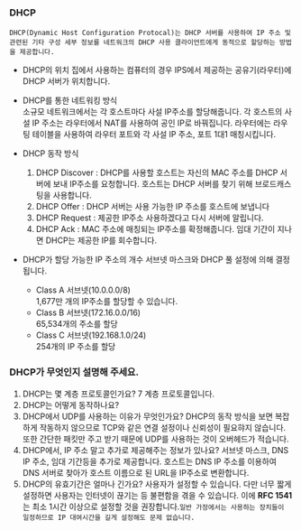 ### DHCP
    DHCP(Dynamic Host Configuration Protocal)는 DHCP 서버를 사용하여 IP 주소 및 관련된 기타 구성 세부 정보를 네트워크의 DHCP 사용 클라이언트에게 동적으로 할당하는 방법을 제공합니다.

- DHCP의 위치
  집에서 사용하는 컴퓨터의 경우 IPS에서 제공하는 공유기(라우터)에 DHCP 서버가 위치합니다.

- DHCP를 통한 네트워킹 방식   
  소규모 네트워크에서는 각 호스트마다 사설 IP주소를 할당해줍니다. 각 호스트의 사설 IP 주소는 라우터에서 NAT를 사용하여 공인 IP로 바꿔집니다. 라우터에는 라우팅 테이블을 사용하여 라우터 포트와 각 사설 IP 주소, 포트 1대1 매칭시킵니다.

- DHCP 동작 방식
  1. DHCP Discover : DHCP를 사용할 호스트는 자신의 MAC 주소를 DHCP 서버에 보내 IP주소를 요청합니다. 호스트는 DHCP 서버를 찾기 위해 브로드캐스팅을 사용합니다.
  2. DHCP Offer : DHCP 서버는 사용 가능한 IP 주소를 호스트에 보냅니다
  3. DHCP Request : 제공한 IP주소 사용하겠다고 다시 서버에 알립니다. 
  4. DHCP Ack : MAC 주소에 매칭되는 IP주소를 확정해줍니다. 임대 기간이 지나면 DHCP는 제공한 IP를 회수합니다.
- DHCP가 할당 가능한 IP 주소의 개수
  서브넷 마스크와 DHCP 풀 설정에 의해 결정됩니다.
  - Class A 서브넷(10.0.0.0/8)   
    1,677만 개의 IP주소를 할당할 수 있습니다.
  - Class B 서브넷(172.16.0.0/16)  
    65,534개의 주소를 할당
  - Class C 서브넷(192.168.1.0/24)   
    254개의 IP 주소를 할당
### DHCP가 무엇인지 설명해 주세요.
1. DHCP는 몇 계층 프로토콜인가요?
   7 계층 프로토콜입니다. 
2. DHCP는 어떻게 동작하나요?
3. DHCP에서 UDP를 사용하는 이유가 무엇인가요?
   DHCP의 동작 방식을 보면 복잡하게 작동하지 않으므로 TCP와 같은 연결 설정이나 신뢰성이 필요햐지 않습니다.
   또한 간단한 패킷만 주고 받기 때문에 UDP를 사용하는 것이 오버헤드가 적습니다.
4. DHCP에서, IP 주소 말고 추가로 제공해주는 정보가 있나요?
   서브넷 마스크, DNS IP 주소, 임대 기간등을 추가로 제공합니다. 호스트는 DNS IP 주소를 이용하여 DNS 서버로 찾아가 호스트 이름으로 된 URL을 IP주소로 변환합니다.
5. DHCP의 유효기간은 얼마나 긴가요?
    사용자가 설정할 수 있습니다. 다만 너무 짧게 설정하면 사용자는 인터넷이 끊기는 등 불편함을 겪을 수 있습니다. 이에 **RFC 1541**는 최소 1시간 이상으로 설정할 것을 권장합니다.``일반 가정에서는 사용하는 장치들이 일정하므로 IP 대여시간을 길게 설정해도 문제 없습니다.`` 